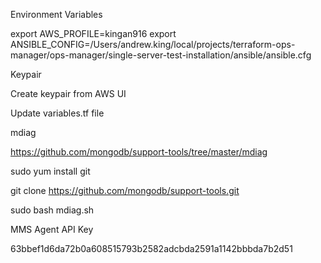 Environment Variables

export AWS_PROFILE=kingan916
export ANSIBLE_CONFIG=/Users/andrew.king/local/projects/terraform-ops-manager/ops-manager/single-server-test-installation/ansible/ansible.cfg


Keypair

Create keypair from AWS UI


Update variables.tf file



mdiag

https://github.com/mongodb/support-tools/tree/master/mdiag


sudo yum install git

git clone https://github.com/mongodb/support-tools.git

sudo bash mdiag.sh


MMS Agent API Key

63bbef1d6da72b0a608515793b2582adcbda2591a1142bbbda7b2d51

